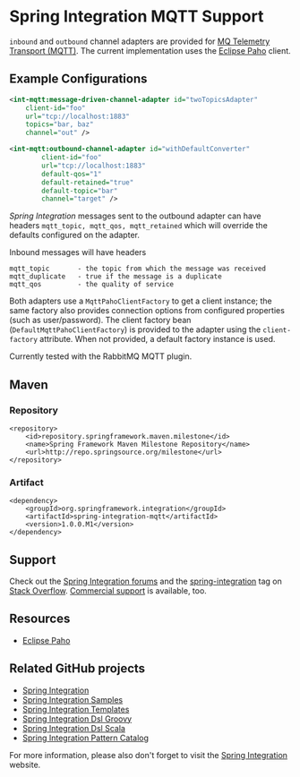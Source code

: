 Spring Integration MQTT Support
===============================

`inbound` and `outbound` channel adapters are provided for [MQ Telemetry Transport (MQTT)][]. The current implementation uses the [Eclipse Paho][] client.

## Example Configurations

```xml
<int-mqtt:message-driven-channel-adapter id="twoTopicsAdapter"
	client-id="foo"
	url="tcp://localhost:1883"
	topics="bar, baz"
	channel="out" />

<int-mqtt:outbound-channel-adapter id="withDefaultConverter"
		client-id="foo"
		url="tcp://localhost:1883"
		default-qos="1"
		default-retained="true"
		default-topic="bar"
		channel="target" />
```

*Spring Integration* messages sent to the outbound adapter can have headers `mqtt_topic, mqtt_qos, mqtt_retained` which will override the defaults configured on the adapter.

Inbound messages will have headers 

    mqtt_topic       - the topic from which the message was received
    mqtt_duplicate   - true if the message is a duplicate
    mqtt_qos         - the quality of service

Both adapters use a `MqttPahoClientFactory` to get a client instance; the same factory also provides connection options from configured properties (such as user/password). The client factory bean (`DefaultMqttPahoClientFactory`) is provided to the adapter using the `client-factory` attribute. When not provided, a default factory instance is used.

Currently tested with the RabbitMQ MQTT plugin.

## Maven

### Repository

    <repository>
        <id>repository.springframework.maven.milestone</id>
        <name>Spring Framework Maven Milestone Repository</name>
        <url>http://repo.springsource.org/milestone</url>
    </repository>

### Artifact

    <dependency>
        <groupId>org.springframework.integration</groupId>
        <artifactId>spring-integration-mqtt</artifactId>
        <version>1.0.0.M1</version>
    </dependency>

## Support

Check out the [Spring Integration forums][] and the [spring-integration][spring-integration tag] tag
on [Stack Overflow][]. [Commercial support][] is available, too.

## Resources

* [Eclipse Paho][]

## Related GitHub projects

* [Spring Integration][]
* [Spring Integration Samples][]
* [Spring Integration Templates][]
* [Spring Integration Dsl Groovy][]
* [Spring Integration Dsl Scala][]
* [Spring Integration Pattern Catalog][]

For more information, please also don't forget to visit the [Spring Integration][] website.

[Spring Integration]: https://github.com/SpringSource/spring-integration
[Commercial support]: http://springsource.com/support/springsupport
[Spring Integration forums]: http://forum.springsource.org/forumdisplay.php?42-Integration
[spring-integration tag]: http://stackoverflow.com/questions/tagged/spring-integration
[Spring Integration Samples]: https://github.com/SpringSource/spring-integration-samples
[Spring Integration Templates]: https://github.com/SpringSource/spring-integration-templates/tree/master/si-sts-templates
[Spring Integration Dsl Groovy]: https://github.com/SpringSource/spring-integration-dsl-groovy
[Spring Integration Dsl Scala]: https://github.com/SpringSource/spring-integration-dsl-scala
[Spring Integration Pattern Catalog]: https://github.com/SpringSource/spring-integration-pattern-catalog
[Stack Overflow]: http://stackoverflow.com/faq
[Eclipse Paho]: http://www.eclipse.org/paho/
[open paho bug]: https://bugs.eclipse.org/bugs/show_bug.cgi?id=382471
[MQ Telemetry Transport (MQTT)]: http://mqtt.org/